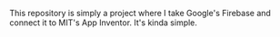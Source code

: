 This repository is simply a project where I take Google's Firebase and connect it to MIT's App Inventor. It's kinda simple.
